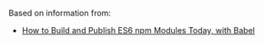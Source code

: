 Based on information from:
* [How to Build and Publish ES6 npm Modules Today, with Babel](https://booker.codes/how-to-build-and-publish-es6-npm-modules-today-with-babel/)